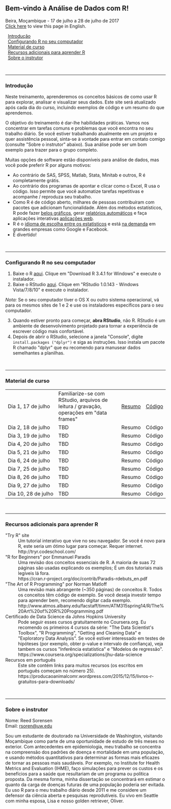 ## Bem-vindo à Análise de Dados com R!  
Beira, Moçambique - 17 de julho a 28 de julho de 2017  
[Click here](index.md) to view this page in English. 

&nbsp;&nbsp;[Introdução](#intro)  
&nbsp;&nbsp;[Configurando R no seu computador](#setup)  
&nbsp;&nbsp;[Material de curso](#materials)  
&nbsp;&nbsp;[Recursos adicionais para aprender R](#resources)  
&nbsp;&nbsp;[Sobre o instrutor](#about)  

<br>

---

<a id="intro"></a>
### Introdução 

Neste treinamento, aprenderemos os conceitos básicos de como usar R para explorar, analisar e visualizar seus dados. Este site será atualizado após cada dia do curso, incluindo exemplos de código e um resumo do que aprendemos. 

O objetivo do treinamento é dar-lhe habilidades práticas. Vamos nos concentrar em tarefas comuns e problemas que você encontra no seu trabalho diário. Se você estiver trabalhando atualmente em um projeto e quer assistência pessoal, sinta-se à vontade para entrar em contato comigo (consulte "Sobre o instrutor" abaixo). Sua análise pode ser um bom exemplo para trazer para o grupo completo.

Muitas opções de software estão disponíveis para análise de dados, mas você pode preferir R por alguns motivos:
- Ao contrário de SAS, SPSS, Matlab, Stata, Minitab e outros, R é completamente grátis.
- Ao contrário dos programas de apontar e clicar como o Excel, R usa o código. Isso permite que você automatize tarefas repetitivas e acompanhe / reproduza seu trabalho. 
- Como R é de código aberto, milhares de pessoas contribuíram com pacotes que adicionam funcionalidade. Além dos métodos estatísticos, R pode fazer [belos gráficos](http://www.r-graph-gallery.com/all-graphs/), gerar [relatórios automáticos](http://rpubs.com/) e faça aplicações interativas [aplicações web](https://www.rstudio.com/products/shiny/shiny-user-showcase/). 
- R é o [idioma de escolha entre os estatísticos](https://www.fastcompany.com/3030716/the-9-best-languages-for-crunching-data) e está [na demanda](http://blog.revolutionanalytics.com/2014/05/companies-using-r-in-2014.html) em grandes empresas como Google e Facebook. 
- É divertido! 

<br>

---

<a id="setup"></a>
### Configurando R no seu computador
1. Baixe o R [aqui](https://cran.r-project.org/bin/windows/base/). Clique em "Download R 3.4.1 for Windows" e execute o instalador. 
2. Baixe o RStudio [aqui](https://www.rstudio.com/products/rstudio/download/). Clique em "RStudio 1.0.143 - Windows Vista/7/8/10" e execute o instalador. 

*Nota:* Se o seu computador tiver o OS X ou outro sistema operacional, vá para os mesmos sites de 1 e 2 e use os instaladores específicos para o seu computador.

3. Quando estiver pronto para começar, **abra RStudio**, não R. RStudio é um ambiente de desenvolvimento projetado para tornar a experiência de escrever código mais confortável.
4. Depois de abrir o RStudio, selecione a janela "Console", digite `install.packages ("dplyr")` e siga as instruções. Isso instala um pacote R chamado "dplyr" que eu recomendo para manusear dados semelhantes a planilhas. 

<br>

---

<a id="materials"></a>
### Material de curso 

<table align="center">
    <tr>
        <td white-space: nowrap>Dia 1, 17 de julho</td>
        <td>Familiarize-se com RStudio, arquivos de leitura / gravação, operações em "data frames" </td>
        <td><a href="https://github.com/rsoren/r_training_beira2017/tree/master/day1">Resumo</a></td>
        <td><a href="https://github.com/rsoren/r_training_beira2017/blob/master/day1/day1_script.R">Código</a></td>
    </tr>
    <tr>
        <td white-space: nowrap>Dia 2, 18 de julho</td>
        <td>TBD</td>
        <td>Resumo</td>
        <td>Código</td>
    </tr>
    <tr>
        <td white-space: nowrap>Dia 3, 19 de julho</td>
        <td>TBD</td>
        <td>Resumo</td>
        <td>Código</td>
    </tr>
    <tr>
        <td white-space: nowrap>Dia 4, 20 de julho</td>
        <td>TBD</td>
        <td>Resumo</td>
        <td>Código</td>
    </tr>
    <tr>
        <td white-space: nowrap>Dia 5, 21 de julho</td>
        <td>TBD</td>
        <td>Resumo</td>
        <td>Código</td>
    </tr>
    <tr>
        <td white-space: nowrap>Dia 6, 24 de julho</td>
        <td>TBD</td>
        <td>Resumo</td>
        <td>Código</td>
    </tr>
    <tr>
        <td white-space: nowrap>Dia 7, 25 de julho</td>
        <td>TBD</td>
        <td>Resumo</td>
        <td>Código</td>
    </tr>
    <tr>
        <td white-space: nowrap>Dia 8, 26 de julho</td>
        <td>TBD</td>
        <td>Resumo</td>
        <td>Código</td>
    </tr>
    <tr>
        <td white-space: nowrap>Dia 9, 27 de julho</td>
        <td>TBD</td>
        <td>Resumo</td>
        <td>Código</td>
    </tr>
    <tr>
        <td white-space: nowrap>Dia 10, 28 de julho</td>
        <td>TBD</td>
        <td>Resumo</td>
        <td>Código</td>
    </tr>
</table>


<br>

---

<a id="resources"></a>
### Recursos adicionais para aprender R

<dl>
  <dt>"Try R" site</dt>
    <dd>Um tutorial interativo que vive no seu navegador. Se você é novo para R, este seria um ótimo lugar para começar. Requer internet.  <br />
    http://tryr.codeschool.com/ </dd>
  
  <dt>"R for Beginners" por Emmanuel Paradis</dt>
    <dd>Uma revisão dos conceitos essenciais de R. A maioria de suas 72 páginas são usadas explicando os exemplos; É um dos tutoriais mais legíveis lá fora.  <br />
    https://cran.r-project.org/doc/contrib/Paradis-rdebuts_en.pdf </dd>
  
  <dt>"The Art of R Programming" por Norman Matloff</dt>
    <dd>Uma revisão mais abrangente (~350 páginas) de conceitos R. Todos os conceitos têm código de exemplo. Se você deseja investir tempo para aprender bem, recomendo digitar cada exemplo.  <br />
    http://www.atmos.albany.edu/facstaff/timm/ATM315spring14/R/The%20Art%20of%20R%20Programming.pdf </dd>
    
  <dt>Certificado de Data Science da Johns Hopkins University</dt>
    <dd>Pode seguir esses cursos gratuitamente no Coursera.org. Eu recomendo os primeiros 4 cursos da série: "The Data Scientist's Toolbox", "R Programming", "Getting and Cleaning Data" e "Exploratory Data Analysis". Se você estiver interessado em testes de hipóteses (por exemplo, obter p-value e intervalo de confiança), veja tambem os cursos "Inferência estatística" e "Modelos de regressão".<br />
    https://www.coursera.org/specializations/jhu-data-science</dd>
    
  <dt>Recursos em português</dt>
    <dd>Este site contém links para muitos recursos (os escritos em português começam no número 25). <br />
        https://producaoanimalcomr.wordpress.com/2015/12/15/livros-r-gratuitos-para-downloads/ </dd>

    
</dl>


<br>

---

<a id="about"></a>
### Sobre o instrutor 

Nome: Reed Sorensen  
Email: rsoren@uw.edu

Sou um estudante de doutorado na Universidade de Washington, visitando Moçambique como parte de uma oportunidade de estudo de três meses no exterior. Com antecedentes em epidemiologia, meu trabalho se concentra na compreensão dos padrões de doença e mortalidade em uma população, e usando métodos quantitativos para determinar as formas mais eficazes de tornar as pessoas mais saudáveis. Por exemplo, no Institute for Health Metrics and Evaluation (IHME), faço simulações para prever os custos e os benefícios para a saúde que resultariam de um programa ou política proposta. Da mesma forma, minha dissertação se concentrará em estimar o quanto da carga de doenças futuras de uma população poderia ser evitada. Eu uso R para o meu trabalho diário desde 2011 e me considere um defensor da ciência aberta e pesquisas reprodutíveis. Eu vivo em Seattle com minha esposa, Lisa e nosso golden retriever, Oliver.
